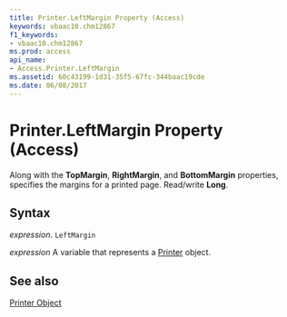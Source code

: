 ```yaml
---
title: Printer.LeftMargin Property (Access)
keywords: vbaac10.chm12867
f1_keywords:
- vbaac10.chm12867
ms.prod: access
api_name:
- Access.Printer.LeftMargin
ms.assetid: 60c43199-1d31-35f5-67fc-344baac19cde
ms.date: 06/08/2017
---
```



# Printer.LeftMargin Property (Access)

Along with the  **TopMargin**, **RightMargin**, and **BottomMargin** properties, specifies the margins for a printed page. Read/write **Long**.


## Syntax

 _expression_. `LeftMargin`

 _expression_ A variable that represents a [Printer](./Access.Printer.md) object.


## See also


[Printer Object](Access.Printer.md)

